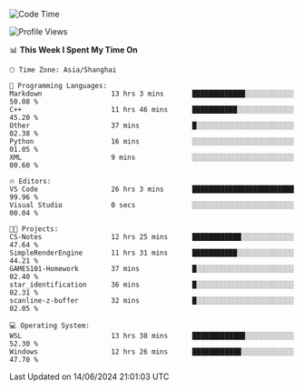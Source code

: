 <!--START_SECTION:waka-->
![Code Time](http://img.shields.io/badge/Code%20Time-1%2C781%20hrs%2048%20mins-blue)

![Profile Views](http://img.shields.io/badge/Profile%20Views-2-blue)

📊 **This Week I Spent My Time On** 

```text
🕑︎ Time Zone: Asia/Shanghai

💬 Programming Languages: 
Markdown                 13 hrs 3 mins       █████████████░░░░░░░░░░░░   50.08 % 
C++                      11 hrs 46 mins      ███████████░░░░░░░░░░░░░░   45.20 % 
Other                    37 mins             █░░░░░░░░░░░░░░░░░░░░░░░░   02.38 % 
Python                   16 mins             ░░░░░░░░░░░░░░░░░░░░░░░░░   01.05 % 
XML                      9 mins              ░░░░░░░░░░░░░░░░░░░░░░░░░   00.60 % 

🔥 Editors: 
VS Code                  26 hrs 3 mins       █████████████████████████   99.96 % 
Visual Studio            0 secs              ░░░░░░░░░░░░░░░░░░░░░░░░░   00.04 % 

🐱‍💻 Projects: 
CS-Notes                 12 hrs 25 mins      ████████████░░░░░░░░░░░░░   47.64 % 
SimpleRenderEngine       11 hrs 31 mins      ███████████░░░░░░░░░░░░░░   44.21 % 
GAMES101-Homework        37 mins             █░░░░░░░░░░░░░░░░░░░░░░░░   02.40 % 
star_identification      36 mins             █░░░░░░░░░░░░░░░░░░░░░░░░   02.31 % 
scanline-z-buffer        32 mins             █░░░░░░░░░░░░░░░░░░░░░░░░   02.05 % 

💻 Operating System: 
WSL                      13 hrs 38 mins      █████████████░░░░░░░░░░░░   52.30 % 
Windows                  12 hrs 26 mins      ████████████░░░░░░░░░░░░░   47.70 % 
```


 Last Updated on 14/06/2024 21:01:03 UTC
<!--END_SECTION:waka-->